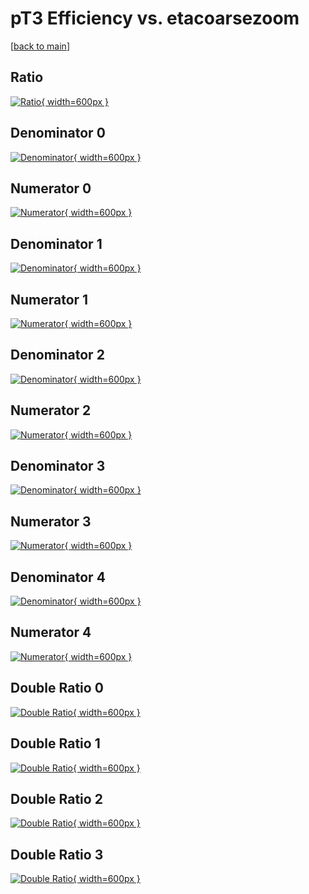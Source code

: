 # pT3 Efficiency vs. etacoarsezoom

[[back to main](./)]



## Ratio

[![Ratio](../mtv/var/pT3_xtr_11_-1_eff_etacoarsezoom.png){ width=600px }](../mtv/var/pT3_xtr_11_-1_eff_etacoarsezoom.pdf)

## Denominator 0

[![Denominator](../mtv/den/pT3_xtr_11_-1_eff_etacoarsezoom_den0.png){ width=600px }](../mtv/den/pT3_xtr_11_-1_eff_etacoarsezoom_den0.pdf)

## Numerator 0

[![Numerator](../mtv/num/pT3_xtr_11_-1_eff_etacoarsezoom_num0.png){ width=600px }](../mtv/num/pT3_xtr_11_-1_eff_etacoarsezoom_num0.pdf)

## Denominator 1

[![Denominator](../mtv/den/pT3_xtr_11_-1_eff_etacoarsezoom_den1.png){ width=600px }](../mtv/den/pT3_xtr_11_-1_eff_etacoarsezoom_den1.pdf)

## Numerator 1

[![Numerator](../mtv/num/pT3_xtr_11_-1_eff_etacoarsezoom_num1.png){ width=600px }](../mtv/num/pT3_xtr_11_-1_eff_etacoarsezoom_num1.pdf)

## Denominator 2

[![Denominator](../mtv/den/pT3_xtr_11_-1_eff_etacoarsezoom_den2.png){ width=600px }](../mtv/den/pT3_xtr_11_-1_eff_etacoarsezoom_den2.pdf)

## Numerator 2

[![Numerator](../mtv/num/pT3_xtr_11_-1_eff_etacoarsezoom_num2.png){ width=600px }](../mtv/num/pT3_xtr_11_-1_eff_etacoarsezoom_num2.pdf)

## Denominator 3

[![Denominator](../mtv/den/pT3_xtr_11_-1_eff_etacoarsezoom_den3.png){ width=600px }](../mtv/den/pT3_xtr_11_-1_eff_etacoarsezoom_den3.pdf)

## Numerator 3

[![Numerator](../mtv/num/pT3_xtr_11_-1_eff_etacoarsezoom_num3.png){ width=600px }](../mtv/num/pT3_xtr_11_-1_eff_etacoarsezoom_num3.pdf)

## Denominator 4

[![Denominator](../mtv/den/pT3_xtr_11_-1_eff_etacoarsezoom_den4.png){ width=600px }](../mtv/den/pT3_xtr_11_-1_eff_etacoarsezoom_den4.pdf)

## Numerator 4

[![Numerator](../mtv/num/pT3_xtr_11_-1_eff_etacoarsezoom_num4.png){ width=600px }](../mtv/num/pT3_xtr_11_-1_eff_etacoarsezoom_num4.pdf)

## Double Ratio 0

[![Double Ratio](../mtv/ratio/pT3_xtr_11_-1_eff_etacoarsezoom_ratio0.png){ width=600px }](../mtv/ratio/pT3_xtr_11_-1_eff_etacoarsezoom_ratio0.pdf)

## Double Ratio 1

[![Double Ratio](../mtv/ratio/pT3_xtr_11_-1_eff_etacoarsezoom_ratio1.png){ width=600px }](../mtv/ratio/pT3_xtr_11_-1_eff_etacoarsezoom_ratio1.pdf)

## Double Ratio 2

[![Double Ratio](../mtv/ratio/pT3_xtr_11_-1_eff_etacoarsezoom_ratio2.png){ width=600px }](../mtv/ratio/pT3_xtr_11_-1_eff_etacoarsezoom_ratio2.pdf)

## Double Ratio 3

[![Double Ratio](../mtv/ratio/pT3_xtr_11_-1_eff_etacoarsezoom_ratio3.png){ width=600px }](../mtv/ratio/pT3_xtr_11_-1_eff_etacoarsezoom_ratio3.pdf)

